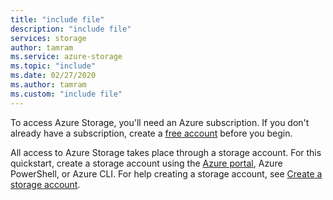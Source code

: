 ```yaml
---
title: "include file"
description: "include file"
services: storage
author: tamram
ms.service: azure-storage
ms.topic: "include"
ms.date: 02/27/2020
ms.author: tamram
ms.custom: "include file"
---
```


To access Azure Storage, you'll need an Azure subscription. If you don't already have a subscription, create a [free account](https://azure.microsoft.com/free/students/?cid=msft_learn) before you begin.

All access to Azure Storage takes place through a storage account. For this quickstart, create a storage account using the [Azure portal](https://portal.azure.com/), Azure PowerShell, or Azure CLI. For help creating a storage account, see [Create a storage account](../articles/storage/common/storage-account-create.md).
